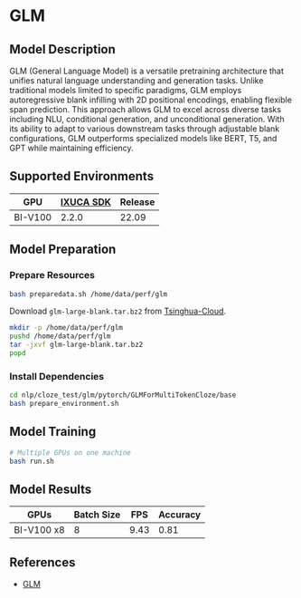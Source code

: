 # GLM

## Model Description

GLM (General Language Model) is a versatile pretraining architecture that unifies natural language understanding and
generation tasks. Unlike traditional models limited to specific paradigms, GLM employs autoregressive blank infilling
with 2D positional encodings, enabling flexible span prediction. This approach allows GLM to excel across diverse tasks
including NLU, conditional generation, and unconditional generation. With its ability to adapt to various downstream
tasks through adjustable blank configurations, GLM outperforms specialized models like BERT, T5, and GPT while
maintaining efficiency.

## Supported Environments

| GPU    | [IXUCA SDK](https://gitee.com/deep-spark/deepspark#%E5%A4%A9%E6%95%B0%E6%99%BA%E7%AE%97%E8%BD%AF%E4%BB%B6%E6%A0%88-ixuca) | Release |
|--------|-----------|---------|
| BI-V100 | 2.2.0     |  22.09  |

## Model Preparation

### Prepare Resources

```bash
bash preparedata.sh /home/data/perf/glm
```

Download `glm-large-blank.tar.bz2` from [Tsinghua-Cloud](https://cloud.tsinghua.edu.cn/d/13f5b03da9594e5490c4/).

```bash
mkdir -p /home/data/perf/glm
pushd /home/data/perf/glm
tar -jxvf glm-large-blank.tar.bz2
popd
```

### Install Dependencies

```bash
cd nlp/cloze_test/glm/pytorch/GLMForMultiTokenCloze/base
bash prepare_environment.sh
```

## Model Training

```bash
# Multiple GPUs on one machine
bash run.sh
```

## Model Results

| GPUs       | Batch Size | FPS  | Accuracy |
|------------|------------|------|----------|
| BI-V100 x8 | 8          | 9.43 | 0.81     |

## References

- [GLM](https://github.com/THUDM/GLM)
